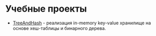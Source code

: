 # Учебные проекты

- [TreeAndHash](./TreeAndHash/) - реализация in-memory key-value хранилище на основе хеш-таблицы и бинарного дерева.